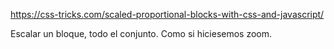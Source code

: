 https://css-tricks.com/scaled-proportional-blocks-with-css-and-javascript/

Escalar un bloque, todo el conjunto.
Como si hiciesemos zoom.
